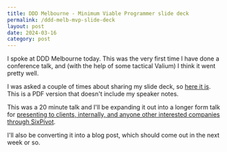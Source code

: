 ```yaml
---
title: DDD Melbourne - Minimum Viable Programmer slide deck
permalink: /ddd-melb-mvp-slide-deck
layout: post
date: 2024-03-16
category: post
---
```


I spoke at DDD Melbourne today. This was the very first time I have done a conference talk, and (with the help of some tactical Valium) I think it went pretty well.

I was asked a couple of times about sharing my slide deck, so [here it is](/images/ddd-melb-2024-mvp.pdf). This is a PDF version that doesn't include my speaker notes.

This was a 20 minute talk and I'll be expanding it out into a longer form talk for [presenting to clients, internally, and anyone other interested companies through SixPivot](https://www.sixpivot.com.au/speakers/rebecca-scott).

I'll also be converting it into a blog post, which should come out in the next week or so.
